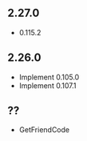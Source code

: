 ## 2.27.0 ##

- 0.115.2

## 2.26.0 ##

- Implement 0.105.0
- Implement 0.107.1

## ?? ##

- GetFriendCode

# 
